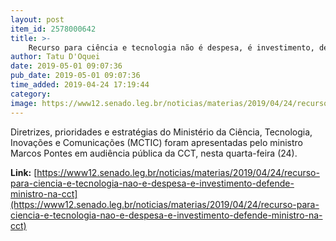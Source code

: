```yaml
---
layout: post
item_id: 2578000642
title: >-
    Recurso para ciência e tecnologia não é despesa, é investimento, defende ministro na CCT
author: Tatu D'Oquei
date: 2019-05-01 09:07:36
pub_date: 2019-05-01 09:07:36
time_added: 2019-04-24 17:19:44
category: 
image: https://www12.senado.leg.br/noticias/materias/2019/04/24/recurso-para-ciencia-e-tecnologia-nao-e-despesa-e-investimento-defende-ministro-na-cct/20190424_01033mo.jpg
---
```


Diretrizes, prioridades e estratégias do Ministério da Ciência, Tecnologia, Inovações e Comunicações (MCTIC) foram apresentadas pelo ministro Marcos Pontes em audiência pública da CCT, nesta quarta-feira (24).

**Link:** [https://www12.senado.leg.br/noticias/materias/2019/04/24/recurso-para-ciencia-e-tecnologia-nao-e-despesa-e-investimento-defende-ministro-na-cct](https://www12.senado.leg.br/noticias/materias/2019/04/24/recurso-para-ciencia-e-tecnologia-nao-e-despesa-e-investimento-defende-ministro-na-cct)

